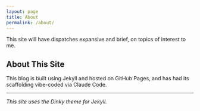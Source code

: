```yaml
---
layout: page
title: About
permalink: /about/
---
```


This site will have dispatches expansive and brief, on topics of interest to me.

## About This Site

This blog is built using Jekyll and hosted on GitHub Pages, and has had its scaffolding vibe-coded via Claude Code.

---

*This site uses the Dinky theme for Jekyll.*
